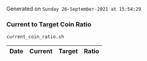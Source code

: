 Generated on `Sunday 26-September-2021 at 15:54:29`

### Current to Target Coin Ratio
`current_coin_ratio.sh`

Date|Current|Target|Ratio
---|---|---|---
